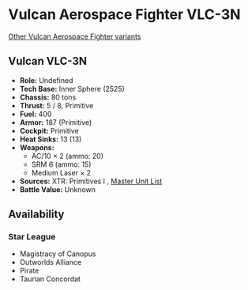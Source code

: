 # Vulcan Aerospace Fighter VLC-3N 

[Other Vulcan Aerospace Fighter variants](../vulcan_aerospace_fighter.md) 

## Vulcan VLC-3N 

- **Role:** Undefined 
- **Tech Base:** Inner Sphere (2525) 
- **Chassis:** 80 tons 
- **Thrust:** 5 / 8, Primitive 
- **Fuel:** 400 
- **Armor:** 187 (Primitive) 
- **Cockpit:** Primitive 
- **Heat Sinks:** 13 (13) 
- **Weapons:** 
  - AC/10 × 2 (ammo: 20) 
  - SRM 6 (ammo: 15) 
  - Medium Laser × 2 
- **Sources:** XTR: Primitives I , [Master Unit List](http://masterunitlist.info/Unit/Details/3460) 
- **Battle Value:** Unknown 

## Availability 

### Star League 

- Magistracy of Canopus 
- Outworlds Alliance 
- Pirate 
- Taurian Concordat 

